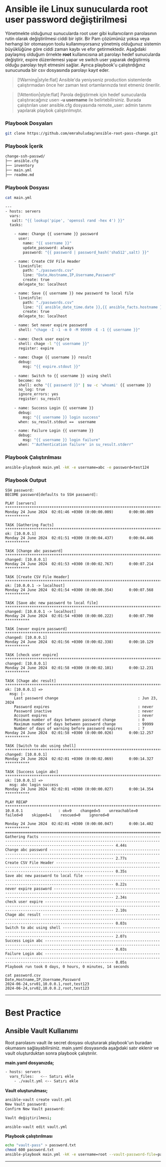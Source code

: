 # Ansible ile Linux sunucularda root user password değiştirilmesi

Yönetmekte olduğunuz sunucularda root user gibi kullanıcıların parolasının rutin olarak değiştirilmesi ciddi bir iştir. Bir Pam çözümünüz yoksa veya herhangi bir otomasyon toolu kullanmıyorsanız yönetmiş olduğunuz sistemin büyüklüğüne göre ciddi zaman kaybı ve efor getirmektedir. Aşağıdaki paylaşmış olduğum örnekte  **root** kullanıcısına ait parolayı hedef sunucularda değiştirir, expire düzenlemesi yapar ve switch user yaparak değiştirmiş olduğu parolayı teyit etmesini sağlar. Ayrıca playbook'u çalıştırdığınız sunucunuda bir csv dosyasında parolayı kayıt eder.


> [!Warning|style:flat]
> Ansible'da yeniyseniz production sistemlerde çalıştırmadan önce her zaman test ortamlarınızda test etmeniz önerilir.


> [!Attention|style:flat]
> Parola değiştirmek için hedef sunucularda çalıştıracağınız userı **-u username** ile belirtebilirsiniz. Burada çalıştırılan user ansible.cfg dosyasında remote_user: admin tanımı yapılarak playbok çalıştırılmıştır.

### Playbook Dosyaları
```bash
git clone https://github.com/emrahuludag/ansible-root-pass-change.git
```

### Playbook İçerik

```bash
change-ssh-passwd/
├── ansible.cfg
├── inventory
├── main.yml
├── readme.md
```

### Playbook Dosyası
```bash
cat main.yml

---
- hosts: servers
  vars:
   salt: "{{ lookup('pipe', 'openssl rand -hex 4') }}"
  tasks:

    - name: Change {{ username }} password
      user:
        name: "{{ username }}"
        update_password: always
        password: "{{ password | password_hash('sha512',salt) }}"

    - name: Create CSV File Header
      lineinfile:
        path: "./passwords.csv"
        line: "Date,Hostname,IP,Username,Password"
        create: true
      delegate_to: localhost

    - name: Save {{ username }} new password to local file
      lineinfile:
        path: "./passwords.csv"
        line: "{{ ansible_date_time.date }},{{ ansible_facts.hostname }},{{ inventory_hostname }},{{ username }},{{ password }}"
        create: true
      delegate_to: localhost

    - name: Set never expire password
      shell: "chage -I -1 -m 0 -M 99999 -E -1 {{ username }}"
 
    - name: Check user expire
      shell: chage -l "{{ username }}"
      register: expire
    
    - name: Chage {{ username }} result 
      debug:
        msg: "{{ expire.stdout }}" 
  
    - name: Switch to {{ username }} using shell
      become: no
      shell: echo "{{ password }}" | su -c 'whoami' {{ username }}
      no_log: true
      ignore_errors: yes
      register: su_result
   
    - name: Success Login {{ username }}  
      debug:
        msg: "{{ username }} login success"
      when: su_result.stdout ==  username 

    - name: Failure Login {{ username }}
      debug:
        msg: "{{ username }} login failure"
      when: "'Authentication failure' in su_result.stderr"

```

### Playbook Çalıştırılması
```bash
ansible-playbook main.yml -kK -e username=abc -e password=test124
```

### Playbook Output
```
SSH password: 
BECOME password[defaults to SSH password]: 

PLAY [servers] *************************************************************************************************************************************************************************************
Monday 24 June 2024  02:01:46 +0300 (0:00:00.009)       0:00:00.009 *********** 

TASK [Gathering Facts] *****************************************************************************************************************************************************************************
ok: [10.0.0.1]
Monday 24 June 2024  02:01:51 +0300 (0:00:04.437)       0:00:04.446 *********** 

TASK [Change abc password] *************************************************************************************************************************************************************************
changed: [10.0.0.1]
Monday 24 June 2024  02:01:53 +0300 (0:00:02.767)       0:00:07.214 *********** 

TASK [Create CSV File Header] **********************************************************************************************************************************************************************
ok: [10.0.0.1 -> localhost]
Monday 24 June 2024  02:01:54 +0300 (0:00:00.354)       0:00:07.568 *********** 

TASK [Save abc new password to local file] *********************************************************************************************************************************************************
changed: [10.0.0.1 -> localhost]
Monday 24 June 2024  02:01:54 +0300 (0:00:00.222)       0:00:07.790 *********** 

TASK [never expire password] ***********************************************************************************************************************************************************************
changed: [10.0.0.1]
Monday 24 June 2024  02:01:56 +0300 (0:00:02.338)       0:00:10.129 *********** 

TASK [check user expire] ***************************************************************************************************************************************************************************
changed: [10.0.0.1]
Monday 24 June 2024  02:01:58 +0300 (0:00:02.101)       0:00:12.231 *********** 

TASK [Chage abc result] ****************************************************************************************************************************************************************************
ok: [10.0.0.1] => 
  msg: |-
    Last password change                                    : Jun 23, 2024
    Password expires                                        : never
    Password inactive                                       : never
    Account expires                                         : never
    Minimum number of days between password change          : 0
    Maximum number of days between password change          : 99999
    Number of days of warning before password expires       : 7
Monday 24 June 2024  02:01:58 +0300 (0:00:00.026)       0:00:12.257 *********** 

TASK [Switch to abc using shell] *******************************************************************************************************************************************************************
changed: [10.0.0.1]
Monday 24 June 2024  02:02:01 +0300 (0:00:02.069)       0:00:14.327 *********** 

TASK [Success Login abc] ***************************************************************************************************************************************************************************
ok: [10.0.0.1] => 
  msg: abc login success
Monday 24 June 2024  02:02:01 +0300 (0:00:00.027)       0:00:14.354 *********** 

PLAY RECAP *****************************************************************************************************************************************************************************************
10.0.0.1                : ok=9    changed=5    unreachable=0    failed=0    skipped=1    rescued=0    ignored=0   

Monday 24 June 2024  02:02:01 +0300 (0:00:00.047)       0:00:14.402 *********** 
=============================================================================== 
Gathering Facts ----------------------------------------------------------------------------------------------------------------------------------------------------------------------------- 4.44s
Change abc password ------------------------------------------------------------------------------------------------------------------------------------------------------------------------- 2.77s
Create CSV File Header ---------------------------------------------------------------------------------------------------------------------------------------------------------------------- 0.35s
Save abc new password to local file --------------------------------------------------------------------------------------------------------------------------------------------------------- 0.22s
never expire password ----------------------------------------------------------------------------------------------------------------------------------------------------------------------- 2.34s
check user expire --------------------------------------------------------------------------------------------------------------------------------------------------------------------------- 2.10s
Chage abc result ---------------------------------------------------------------------------------------------------------------------------------------------------------------------------- 0.03s
Switch to abc using shell ------------------------------------------------------------------------------------------------------------------------------------------------------------------- 2.07s
Success Login abc --------------------------------------------------------------------------------------------------------------------------------------------------------------------------- 0.03s
Failure Login abc --------------------------------------------------------------------------------------------------------------------------------------------------------------------------- 0.05s
Playbook run took 0 days, 0 hours, 0 minutes, 14 seconds
```


```
cat password.csv
Date,Hostname,IP,Username,Password
2024-06-24,srv01,10.0.0.1,root,test123
2024-06-24,srv02,10.0.0.2,root,test123
```

---
# Best Practice
## Ansible Vault Kullanımı
Root parolasını vault ile secret dosyası oluşturarak playbook'un buradan okumasını sağlayabilirsiniz. main.yaml dosyasında aşağıdaki satır eklenir ve vault oluşturduktan sonra playbook çalıştırılır.

**main.yaml dosyanızda;**
```bash
- hosts: servers
  vars_files:   <-- Satırı ekle 
    - ./vault.yml <-- Satırı ekle 
```

**Vault oluşturulması;**

```bash
ansible-vault create vault.yml
New Vault password: 
Confirm New Vault password: 
```

```bash
Vault değiştirilmesi;

ansible-vault edit vault.yml
```

**Playbook çalıştırılması**
```bash
echo "vault-pass" > password.txt
chmod 600 password.txt
ansible-playbook main.yml -kK -e username=root --vault-password-file=password.txt
```
---